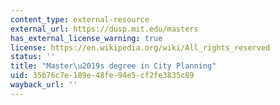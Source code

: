 ```yaml
---
content_type: external-resource
external_url: https://dusp.mit.edu/masters
has_external_license_warning: true
license: https://en.wikipedia.org/wiki/All_rights_reserved
status: ''
title: "Master\u2019s degree in City Planning"
uid: 35b76c7e-189e-48fe-94e5-cf2fe3835c89
wayback_url: ''
---
```

